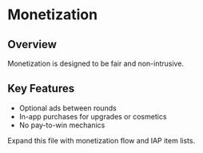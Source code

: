 # Monetization

## Overview
Monetization is designed to be fair and non-intrusive.

## Key Features
- Optional ads between rounds
- In-app purchases for upgrades or cosmetics
- No pay-to-win mechanics

Expand this file with monetization flow and IAP item lists. 